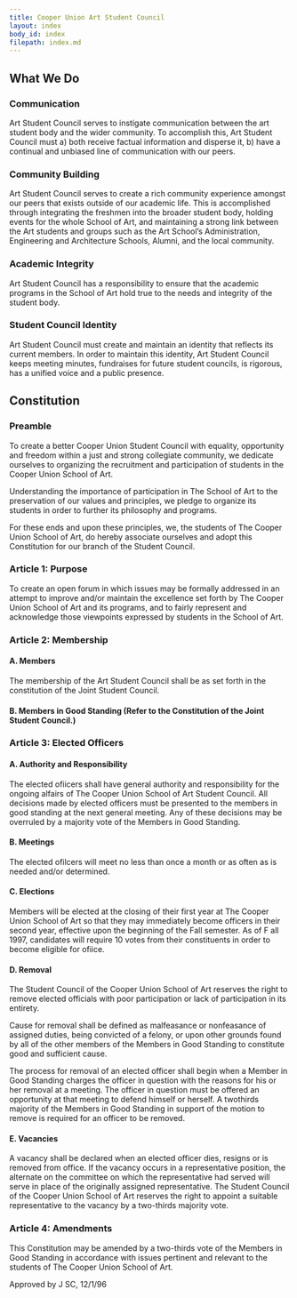 ```yaml
---
title: Cooper Union Art Student Council
layout: index
body_id: index
filepath: index.md
---
```


## What We Do

### Communication
Art Student Council serves to instigate communication between the art student body and the wider community. To accomplish this, Art Student Council must a) both receive factual information and disperse it, b) have a continual and unbiased line of communication with our peers. 

### Community Building
Art Student Council serves to create a rich community experience amongst our peers that exists outside of our academic life. This is accomplished through integrating the freshmen into the broader student body, holding events for the whole School of Art, and maintaining a strong link between the Art students and groups such as the Art School’s Administration, Engineering and Architecture Schools, Alumni, and the local community. 

### Academic Integrity
Art Student Council has a responsibility to ensure that the academic programs in the School of Art hold true to the needs and integrity of the student body. 

### Student Council Identity
Art Student Council must create and maintain an identity that reflects its current members.
In order to maintain this identity, Art Student Council keeps meeting minutes, fundraises for future student councils, is rigorous, has a unified voice and a public presence.

## Constitution

### Preamble

To create a better Cooper Union Student Council with equality, opportunity and freedom within a just and strong collegiate community, we dedicate ourselves to organizing the recruitment and participation of students in the Cooper Union School of Art.

Understanding the importance of participation in The School of Art to the preservation of our values and principles, we pledge to organize its students in order to further its philosophy and programs.

For these ends and upon these principles, we, the students of The Cooper Union School of Art, do hereby associate ourselves and adopt this Constitution for our branch of the Student Council.

### Article 1: Purpose

To create an open forum in which issues may be formally addressed in an attempt to improve and/or maintain the excellence set forth by The Cooper Union School of Art and its programs, and to fairly represent and acknowledge those viewpoints expressed by students in the School of Art.

### Article 2: Membership

#### A. Members

The membership of the Art Student Council shall be as set forth in the constitution of the Joint Student Council.

#### B. Members in Good Standing (Refer to the Constitution of the Joint Student Council.)

### Article 3: Elected Officers

#### A. Authority and Responsibility

The elected ofiicers shall have general authority and responsibility for the ongoing alfairs of The Cooper Union School of Art Student Council. All decisions made by elected officers must be presented to the members in good standing at the next general meeting. Any of these decisions may be overruled by a majority vote of the Members in Good Standing.

#### B. Meetings

The elected ofilcers will meet no less than once a month or as often as is needed and/or determined.

#### C. Elections

Members will be elected at the closing of their first year at The Cooper Union School of Art so that they may immediately become officers in their second year, effective upon the beginning of the Fall semester. As of F all 1997, candidates will require 10 votes from their constituents in order to become eligible for ofiice.

#### D. Removal

The Student Council of the Cooper Union School of Art reserves the right to remove elected officials with poor participation or lack of participation in its entirety.

Cause for removal shall be defined as malfeasance or nonfeasance of assigned duties, being convicted of a felony, or upon other grounds found by all of the other members of the Members in Good Standing to constitute good and sufficient cause.

The process for removal of an elected officer shall begin when a Member in Good Standing charges the officer in question with the reasons for his or her removal at a meeting. The officer in question must be offered an opportunity at that meeting to defend himself or herself. A twothirds majority of the Members in Good Standing in support of the motion to remove is required for an officer to be removed.

#### E. Vacancies

A vacancy shall be declared when an elected officer dies, resigns or is removed from office. If the vacancy occurs in a representative position, the alternate on the committee on which the representative had served will serve in place of the originally assigned representative. The Student Council of the Cooper Union School of Art reserves the right to appoint
a suitable representative to the vacancy by a two-thirds majority vote.

### Article 4: Amendments

This Constitution may be amended by a two-thirds vote of the Members in Good Standing in accordance with issues pertinent and relevant to the students of The Cooper Union School of Art.

Approved by J SC, 12/1/96